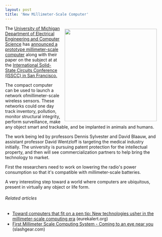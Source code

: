 ```yaml
---
layout: post
title: 'New Millimeter-Scale Computer'
---
```

<img style="padding: 10px;" src="http://kinlane-productions.s3.amazonaws.com/millimeter-scale-computer.jpg" alt="" width="300" align="right" />The <a href="http://www.eecs.umich.edu/" target="_blank">University of Michigan Department of Electrical Engineering and Computer Science</a> has <a href="http://ns.umich.edu/htdocs/releases/story.php?id=8278" target="_blank">announced a prototype millimeter-scale computer</a> along with their paper on the subject at at the <a href="http://isscc.org/" target="_blank">International Solid-State Circuits Conference (ISSCC) in San Francisco.</a><p></p>
The compact computer can be used to launch a network ofmillimeter-scale wireless sensors. These networks could one day track inventory, pollution, monitor structural integrity, perform surveillance, make any object smart and trackable, and be implanted in animals and humans.<p></p>
The work being led by professors Dennis Sylvester and David Blaauw, and assistant professor David Wentzloff is targeting the medical industry initially.  The university is pursuing patent protection for the intellectual property, and then will see commercialization partners to help bring the technology to market.<p></p>
First the researchers need to work on lowering the radio's power consumption so that it's compatible with millimeter-scale batteries.<p></p>
A very interesting step toward a world where computers are ubiquitous, present in virtually any object or life form.
<h6 class="zemanta-related-title" style="font-size: 1em;">Related articles</h6>
<ul class="zemanta-article-ul">
	<li class="zemanta-article-ul-li"><a href="http://www.eurekalert.org/pub_releases/2011-02/uom-tct022111.php">Toward computers that fit on a pen tip: New technologies usher in the millimeter-scale computing era</a> (eurekalert.org)</li>
	<li class="zemanta-article-ul-li"><a href="http://www.slashgear.com/first-millimeter-scale-computing-system-coming-to-an-eye-near-you-22135213/">First Millimeter Scale Computing System - Coming to an eye near you</a> (slashgear.com)</li>
</ul>
